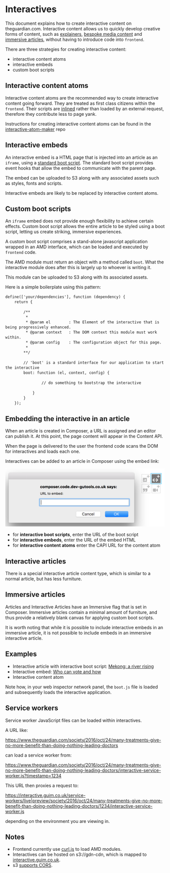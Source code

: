 # Interactives

This document explains how to create interactive content on theguardian.com. Interactive content allows us to quickly develop creative
forms of content, such as [explainers](https://explainers.gutools.co.uk/), [bespoke media content](https://github.com/guardian/media-atom-maker)
and [immersive articles](https://www.theguardian.com/environment/ng-interactive/2015/nov/26/the-mekong-river-stories-from-the-heart-of-the-climate-crisis-interactive),
 without having to introduce code into `frontend`.

There are three strategies for creating interactive content:

- interactive content atoms
- interactive embeds
- custom boot scripts

## Interactive content atoms

Interactive content atoms are the recommended way to create interactive content going forward. They are treated as first
class citizens within the `frontend`. Their scripts are [inlined](https://github.com/guardian/frontend/blob/master/common/app/views/fragments/atoms/interactive.scala.html) rather than loaded by an external request,
therefore they contribute less to page yank.

Instructions for creating interactive content atoms can be found in the
[interactive-atom-maker](https://github.com/guardian/interactive-atom-maker) repo


## Interactive embeds

An interactive embed is a HTML page that is injected into an article as an `iframe`, using a [standard boot
script](https://interactive.guim.co.uk/embed/iframe-wrapper/0.1/boot.js). The standard boot script provides event hooks that allow the
embed to communicate with the parent page.

The embed can be uploaded to S3 along with any associated assets such as styles, fonts and scripts.

Interactive embeds are likely to be replaced by interactive content atoms.

## Custom boot scripts

An `iframe` embed does not provide enough flexibility to achieve certain effects. Custom boot script
allows the entire article to be styled using a boot script, letting us create striking, immersive experiences.

A custom boot script comprises a stand-alone javascript application wrapped in an AMD interface, which can be loaded and executed by
`frontend` code.

The AMD module must return an object with a method called `boot`. What the interactive module does after this is largely up
to whoever is writing it.

This module can be uploaded to S3 along with its associated assets.

Here is a simple boilerplate using this pattern:

```
define(['your/dependencies'], function (dependency) {
    return {

        /**
         *
         * @param el        : The Element of the interactive that is being progressively enhanced.
         * @param context   : The DOM context this module must work within.
         * @param config    : The configuration object for this page.
         *
        **/

        // 'boot' is a standard interface for our application to start the interactive
        boot: function (el, context, config) {

                // do something to bootstrap the interactive

            }
        }
    });
```

## Embedding the interactive in an article

When an article is created in Composer, a URL is assigned and an editor can publish it. At this point,
the page content will appear in the Content API.

When the page is delivered to the user the frontend code scans the DOM for interactives and loads each one.

Interactives can be added to an article in Composer using the embed link:

![image](images/composer-embed-dialog.png)

- for **interactive boot scripts**, enter the URL of the boot script
- for **interactive embeds**, enter the URL of the embed HTML
- for **interactive content atoms** enter the CAPI URL for the content atom

## Interactive articles

There is a special interactive article content type, which is similar to a normal article, but has less
furniture.

## Immersive articles

Articles and Interactive Articles have an Immersive flag that is set in Composer. Immersive articles
contain a minimal amount of furniture, and thus provide a relatively blank canvas for applying custom
boot scripts.

It is worth noting that while it is possible to include interactive embeds in an immersive article, it
is not possible to include embeds in an immersive interactive article.

## Examples

- Interactive article with interactive boot script: [Mekong: a river
rising](https://www.theguardian.com/environment/ng-interactive/2015/nov/26/the-mekong-river-stories-from-the-heart-of-the-climate-crisis-interactive)
- Interactive embed: [Who can vote and
how](https://www.theguardian.com/politics/2016/apr/28/british-expats-lose-legal-battle-right-to-vote-eu-referendum)
- Interactive content atom

Note how, in your web inspector network panel, the `boot.js` file is loaded and subsequently loads the interactive application.

## Service workers

Service worker JavaScript files can be loaded within interactives.

A URL like:

https://www.theguardian.com/society/2016/oct/24/many-treatments-give-no-more-benefit-than-doing-nothing-leading-doctors

can load a service worker from:

https://www.theguardian.com/society/2016/oct/24/many-treatments-give-no-more-benefit-than-doing-nothing-leading-doctors/interactive-service-worker.js?timestamp=1234

This URL then proxies a request to:

https://interactive.guim.co.uk/service-workers/live|preview/society/2016/oct/24/many-treatments-give-no-more-benefit-than-doing-nothing-leading-doctors/1234/interactive-service-worker.js

depending on the environment you are viewing in.

## Notes

- Frontend currently use [curl.js](https://github.com/cujojs/curl) to load AMD modules.
- Interactives can be hosted on s3://gdn-cdn, which is mapped to [interactive.guim.co.uk](http://interactive.guim.co.uk).
- s3 [supports CORS](http://docs.aws.amazon.com/AmazonS3/latest/dev/cors.html).
